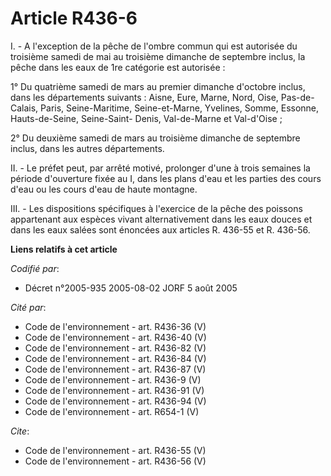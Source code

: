 # Article R436-6

I. - A l'exception de la pêche de l'ombre commun qui est autorisée du troisième samedi de mai au troisième dimanche de
septembre inclus, la pêche dans les eaux de 1re catégorie est autorisée :

1° Du quatrième samedi de mars au premier dimanche d'octobre inclus, dans les départements suivants : Aisne, Eure, Marne,
Nord, Oise, Pas-de-Calais, Paris, Seine-Maritime, Seine-et-Marne, Yvelines, Somme, Essonne, Hauts-de-Seine, Seine-Saint-
Denis, Val-de-Marne et Val-d'Oise ;

2° Du deuxième samedi de mars au troisième dimanche de septembre inclus, dans les autres départements.

II. - Le préfet peut, par arrêté motivé, prolonger d'une à trois semaines la période d'ouverture fixée au I, dans les plans
d'eau et les parties des cours d'eau ou les cours d'eau de haute montagne.

III. - Les dispositions spécifiques à l'exercice de la pêche des poissons appartenant aux espèces vivant alternativement dans
les eaux douces et dans les eaux salées sont énoncées aux articles R. 436-55 et R. 436-56.

**Liens relatifs à cet article**

_Codifié par_:

  - Décret n°2005-935 2005-08-02 JORF 5 août 2005

_Cité par_:

  - Code de l'environnement - art. R436-36 (V)
  - Code de l'environnement - art. R436-40 (V)
  - Code de l'environnement - art. R436-82 (V)
  - Code de l'environnement - art. R436-84 (V)
  - Code de l'environnement - art. R436-87 (V)
  - Code de l'environnement - art. R436-9 (V)
  - Code de l'environnement - art. R436-91 (V)
  - Code de l'environnement - art. R436-94 (V)
  - Code de l'environnement - art. R654-1 (V)

_Cite_:

  - Code de l'environnement - art. R436-55 (V)
  - Code de l'environnement - art. R436-56 (V)
